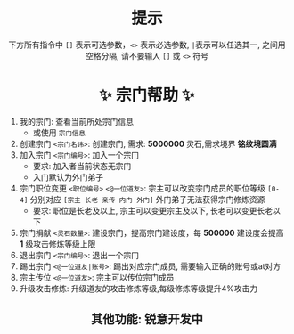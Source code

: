 <div align="center">

# 提示

下方所有指令中 `[]` 表示可选参数，`<>` 表示必选参数, `|`表示可以任选其一, 之间用空格分隔, 请不要输入 `[]` 或 `<>` 符号

# ✨ 宗门帮助 ✨

</div>

1. 我的宗门: 查看当前所处宗门信息
    - 或使用 `宗门信息`
2. 创建宗门 `<宗门名讳>`: 创建宗门, 需求: **5000000** 灵石,需求境界 **铭纹境圆满**
3. 加入宗门 `<宗门编号>`: 加入一个宗门
    - 要求: 加入者当前状态无宗门
    - 入门默认为外门弟子
4. 宗门职位变更 `<职位编号>` `<@一位道友>`: 宗主可以改变宗门成员的职位等级 `[0-4]` 分别对应 `[宗主 长老 亲传 内门 外门]`
   外门弟子无法获得宗门修炼资源
    - 要求: 职位是长老及以上, 宗主可以变更宗主及以下, 长老可以变更长老以下
5. 宗门捐献 `<灵石数量>`: 建设宗门，提高宗门建设度，每 **500000** 建设度会提高 **1** 级攻击修炼等级上限
6. 退出宗门 `<宗门编号>`: 退出一个宗门
7. 踢出宗门 `<@一位道友|账号>`: 踢出对应宗门成员, 需要输入正确的账号或at对方
8. 宗主传位 `<@一位道友>`: 宗主可以传位宗门成员
9. 升级攻击修炼: 升级道友的攻击修炼等级,每级修炼等级提升4%攻击力

<div align="center">

## 其他功能: 锐意开发中

</div>
